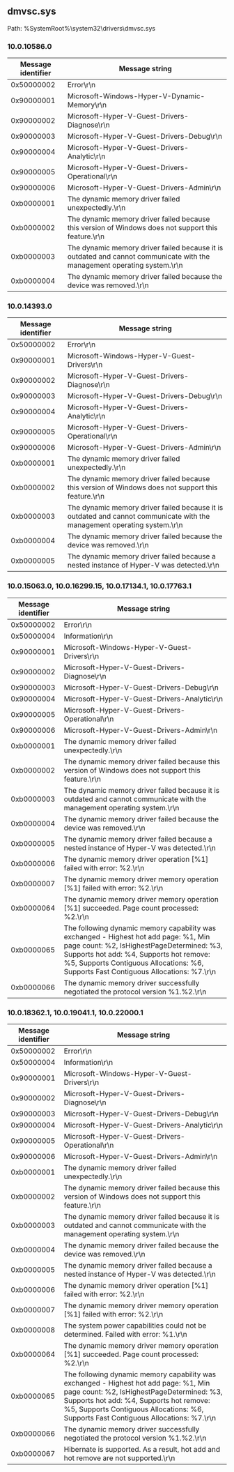 ## dmvsc.sys

Path: %SystemRoot%\system32\drivers\dmvsc.sys

### 10.0.10586.0

Message identifier | Message string
--- | ---
0x50000002 | Error\r\n
0x90000001 | Microsoft-Windows-Hyper-V-Dynamic-Memory\r\n
0x90000002 | Microsoft-Hyper-V-Guest-Drivers-Diagnose\r\n
0x90000003 | Microsoft-Hyper-V-Guest-Drivers-Debug\r\n
0x90000004 | Microsoft-Hyper-V-Guest-Drivers-Analytic\r\n
0x90000005 | Microsoft-Hyper-V-Guest-Drivers-Operational\r\n
0x90000006 | Microsoft-Hyper-V-Guest-Drivers-Admin\r\n
0xb0000001 | The dynamic memory driver failed unexpectedly.\r\n
0xb0000002 | The dynamic memory driver failed because this version of Windows does not support this feature.\r\n
0xb0000003 | The dynamic memory driver failed because it is outdated and cannot communicate with the management operating system.\r\n
0xb0000004 | The dynamic memory driver failed because the device was removed.\r\n

### 10.0.14393.0

Message identifier | Message string
--- | ---
0x50000002 | Error\r\n
0x90000001 | Microsoft-Windows-Hyper-V-Guest-Drivers\r\n
0x90000002 | Microsoft-Hyper-V-Guest-Drivers-Diagnose\r\n
0x90000003 | Microsoft-Hyper-V-Guest-Drivers-Debug\r\n
0x90000004 | Microsoft-Hyper-V-Guest-Drivers-Analytic\r\n
0x90000005 | Microsoft-Hyper-V-Guest-Drivers-Operational\r\n
0x90000006 | Microsoft-Hyper-V-Guest-Drivers-Admin\r\n
0xb0000001 | The dynamic memory driver failed unexpectedly.\r\n
0xb0000002 | The dynamic memory driver failed because this version of Windows does not support this feature.\r\n
0xb0000003 | The dynamic memory driver failed because it is outdated and cannot communicate with the management operating system.\r\n
0xb0000004 | The dynamic memory driver failed because the device was removed.\r\n
0xb0000005 | The dynamic memory driver failed because a nested instance of Hyper-V was detected.\r\n

### 10.0.15063.0, 10.0.16299.15, 10.0.17134.1, 10.0.17763.1

Message identifier | Message string
--- | ---
0x50000002 | Error\r\n
0x50000004 | Information\r\n
0x90000001 | Microsoft-Windows-Hyper-V-Guest-Drivers\r\n
0x90000002 | Microsoft-Hyper-V-Guest-Drivers-Diagnose\r\n
0x90000003 | Microsoft-Hyper-V-Guest-Drivers-Debug\r\n
0x90000004 | Microsoft-Hyper-V-Guest-Drivers-Analytic\r\n
0x90000005 | Microsoft-Hyper-V-Guest-Drivers-Operational\r\n
0x90000006 | Microsoft-Hyper-V-Guest-Drivers-Admin\r\n
0xb0000001 | The dynamic memory driver failed unexpectedly.\r\n
0xb0000002 | The dynamic memory driver failed because this version of Windows does not support this feature.\r\n
0xb0000003 | The dynamic memory driver failed because it is outdated and cannot communicate with the management operating system.\r\n
0xb0000004 | The dynamic memory driver failed because the device was removed.\r\n
0xb0000005 | The dynamic memory driver failed because a nested instance of Hyper-V was detected.\r\n
0xb0000006 | The dynamic memory driver operation [%1] failed with error: %2.\r\n
0xb0000007 | The dynamic memory driver memory operation [%1] failed with error: %2.\r\n
0xb0000064 | The dynamic memory driver memory operation [%1] succeeded. Page count processed: %2.\r\n
0xb0000065 | The following dynamic memory capability was exchanged - Highest hot add page: %1, Min page count: %2, IsHighestPageDetermined: %3, Supports hot add: %4, Supports hot remove: %5, Supports Contiguous Allocations: %6, Supports Fast Contiguous Allocations: %7.\r\n
0xb0000066 | The dynamic memory driver successfully negotiated the protocol version %1.%2.\r\n

### 10.0.18362.1, 10.0.19041.1, 10.0.22000.1

Message identifier | Message string
--- | ---
0x50000002 | Error\r\n
0x50000004 | Information\r\n
0x90000001 | Microsoft-Windows-Hyper-V-Guest-Drivers\r\n
0x90000002 | Microsoft-Hyper-V-Guest-Drivers-Diagnose\r\n
0x90000003 | Microsoft-Hyper-V-Guest-Drivers-Debug\r\n
0x90000004 | Microsoft-Hyper-V-Guest-Drivers-Analytic\r\n
0x90000005 | Microsoft-Hyper-V-Guest-Drivers-Operational\r\n
0x90000006 | Microsoft-Hyper-V-Guest-Drivers-Admin\r\n
0xb0000001 | The dynamic memory driver failed unexpectedly.\r\n
0xb0000002 | The dynamic memory driver failed because this version of Windows does not support this feature.\r\n
0xb0000003 | The dynamic memory driver failed because it is outdated and cannot communicate with the management operating system.\r\n
0xb0000004 | The dynamic memory driver failed because the device was removed.\r\n
0xb0000005 | The dynamic memory driver failed because a nested instance of Hyper-V was detected.\r\n
0xb0000006 | The dynamic memory driver operation [%1] failed with error: %2.\r\n
0xb0000007 | The dynamic memory driver memory operation [%1] failed with error: %2.\r\n
0xb0000008 | The system power capabilities could not be determined. Failed with error: %1.\r\n
0xb0000064 | The dynamic memory driver memory operation [%1] succeeded. Page count processed: %2.\r\n
0xb0000065 | The following dynamic memory capability was exchanged - Highest hot add page: %1, Min page count: %2, IsHighestPageDetermined: %3, Supports hot add: %4, Supports hot remove: %5, Supports Contiguous Allocations: %6, Supports Fast Contiguous Allocations: %7.\r\n
0xb0000066 | The dynamic memory driver successfully negotiated the protocol version %1.%2.\r\n
0xb0000067 | Hibernate is supported. As a result, hot add and hot remove are not supported.\r\n
